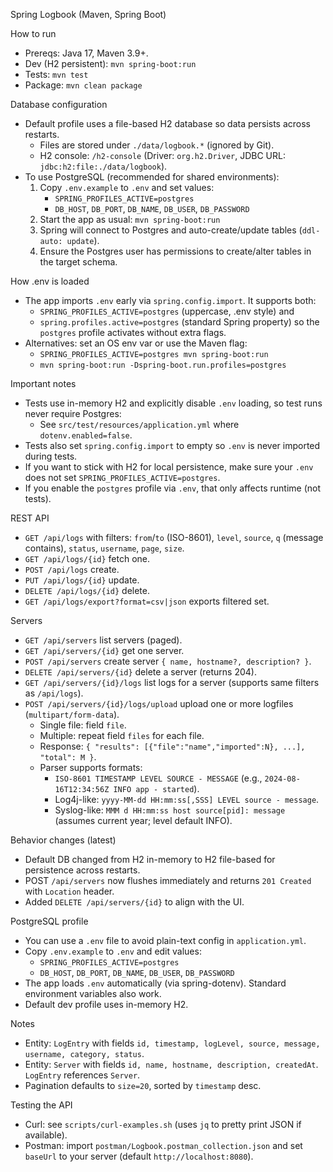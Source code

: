 Spring Logbook (Maven, Spring Boot)

How to run
- Prereqs: Java 17, Maven 3.9+.
- Dev (H2 persistent): `mvn spring-boot:run`
- Tests: `mvn test`
- Package: `mvn clean package`

Database configuration
- Default profile uses a file-based H2 database so data persists across restarts.
  - Files are stored under `./data/logbook.*` (ignored by Git).
  - H2 console: `/h2-console` (Driver: `org.h2.Driver`, JDBC URL: `jdbc:h2:file:./data/logbook`).
- To use PostgreSQL (recommended for shared environments):
  1) Copy `.env.example` to `.env` and set values:
     - `SPRING_PROFILES_ACTIVE=postgres`
     - `DB_HOST`, `DB_PORT`, `DB_NAME`, `DB_USER`, `DB_PASSWORD`
  2) Start the app as usual: `mvn spring-boot:run`
  3) Spring will connect to Postgres and auto-create/update tables (`ddl-auto: update`).
  4) Ensure the Postgres user has permissions to create/alter tables in the target schema.
  
How .env is loaded
- The app imports `.env` early via `spring.config.import`. It supports both:
  - `SPRING_PROFILES_ACTIVE=postgres` (uppercase, .env style) and
  - `spring.profiles.active=postgres` (standard Spring property)
  so the `postgres` profile activates without extra flags.
- Alternatives: set an OS env var or use the Maven flag:
  - `SPRING_PROFILES_ACTIVE=postgres mvn spring-boot:run`
  - `mvn spring-boot:run -Dspring-boot.run.profiles=postgres`

Important notes
- Tests use in-memory H2 and explicitly disable `.env` loading, so test runs never require Postgres:
  - See `src/test/resources/application.yml` where `dotenv.enabled=false`.
- Tests also set `spring.config.import` to empty so `.env` is never imported during tests.
- If you want to stick with H2 for local persistence, make sure your `.env` does not set `SPRING_PROFILES_ACTIVE=postgres`.
- If you enable the `postgres` profile via `.env`, that only affects runtime (not tests).

REST API
- `GET /api/logs` with filters: `from`/`to` (ISO-8601), `level`, `source`, `q` (message contains), `status`, `username`, `page`, `size`.
- `GET /api/logs/{id}` fetch one.
- `POST /api/logs` create.
- `PUT /api/logs/{id}` update.
- `DELETE /api/logs/{id}` delete.
- `GET /api/logs/export?format=csv|json` exports filtered set.

Servers
- `GET /api/servers` list servers (paged).
- `GET /api/servers/{id}` get one server.
- `POST /api/servers` create server `{ name, hostname?, description? }`.
- `DELETE /api/servers/{id}` delete a server (returns 204).
- `GET /api/servers/{id}/logs` list logs for a server (supports same filters as `/api/logs`).
- `POST /api/servers/{id}/logs/upload` upload one or more logfiles (`multipart/form-data`).
  - Single file: field `file`.
  - Multiple: repeat field `files` for each file.
  - Response: `{ "results": [{"file":"name","imported":N}, ...], "total": M }`.
  - Parser supports formats:
    - `ISO-8601 TIMESTAMP LEVEL SOURCE - MESSAGE` (e.g., `2024-08-16T12:34:56Z INFO app - started`).
    - Log4j-like: `yyyy-MM-dd HH:mm:ss[,SSS] LEVEL source - message`.
    - Syslog-like: `MMM d HH:mm:ss host source[pid]: message` (assumes current year; level default INFO).

Behavior changes (latest)
- Default DB changed from H2 in-memory to H2 file-based for persistence across restarts.
- POST `/api/servers` now flushes immediately and returns `201 Created` with `Location` header.
- Added `DELETE /api/servers/{id}` to align with the UI.

PostgreSQL profile
- You can use a `.env` file to avoid plain-text config in `application.yml`.
- Copy `.env.example` to `.env` and edit values:
  - `SPRING_PROFILES_ACTIVE=postgres`
  - `DB_HOST`, `DB_PORT`, `DB_NAME`, `DB_USER`, `DB_PASSWORD`
- The app loads `.env` automatically (via spring-dotenv). Standard environment variables also work.
- Default dev profile uses in-memory H2.

Notes
- Entity: `LogEntry` with fields `id, timestamp, logLevel, source, message, username, category, status`.
- Entity: `Server` with fields `id, name, hostname, description, createdAt`. `LogEntry` references `Server`.
- Pagination defaults to `size=20`, sorted by `timestamp` desc.

Testing the API
- Curl: see `scripts/curl-examples.sh` (uses `jq` to pretty print JSON if available).
- Postman: import `postman/Logbook.postman_collection.json` and set `baseUrl` to your server (default `http://localhost:8080`).
